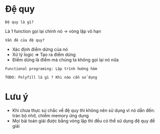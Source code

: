 # Đệ quy

```
Đệ quy là gì?
```

Là 1 function gọi lại chính nó -> vòng lặp vô hạn

```
Vấn đê của đệ quy?
```

- Xác định điểm dừng của nó
- Xử lý logic => Tạo ra điểm dừng 
- Điểm dừng là điểm mà chúng ta không gọi lại nó nữa 

```
Functional programing: Lập trình hướng hàm
```

```
TODO: Polyfill là gì ? Khi nào cần sử dụng
```

# Lưu ý

- Khi chưa thực sự chắc về đệ quy thì không nên sử dụng vì nó dẫn đến: tràn bộ nhớ, chiếm memory ứng dụng
- Mọi bài toán giải được bằng vòng lặp thì đều có thể sử dụng đệ quy để giải